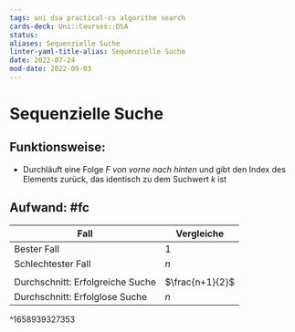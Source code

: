 ```yaml
---
tags: uni dsa practical-cs algorithm search
cards-deck: Uni::Courses::DSA
status: 
aliases: Sequenzielle Suche
linter-yaml-title-alias: Sequenzielle Suche
date: 2022-07-24
mod-date: 2022-09-03
---
```


# Sequenzielle Suche

## Funktionsweise:
- Durchläuft eine Folge $F$ *von vorne nach hinten* und gibt den Index des Elements zurück, das identisch zu dem Suchwert $k$ ist

## Aufwand: #fc
| Fall                             | Vergleiche      |
| -------------------------------- | --------------- |
| Bester Fall                      | $1$             |
| Schlechtester Fall               | $n$             |
|                                  |                 |
| Durchschnitt: Erfolgreiche Suche | $\frac{n+1}{2}$ |
| Durchschnitt: Erfolglose Suche   | $n$             |
^1658939327353
